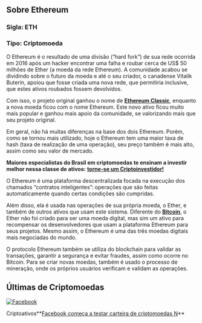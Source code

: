 ## Sobre Ethereum

### Sigla: **ETH**

### Tipo: **Criptomoeda**

O Ethereum é o resultado de uma divisão (“hard fork”) de sua rede ocorrida em 2016 após um hacker encontrar uma falha e roubar cerca de US$ 50 milhões de Ether (a moeda da rede Ethereum). A comunidade acabou se dividindo sobre o futuro da moeda e até o seu criador, o canadense Vitalik Buterin, apoiou que fosse criada uma nova rede, que permitiria inclusive, que estes ativos roubados fossem devolvidos.

Com isso, o projeto original ganhou o nome de **[Ethereum Classic](https://www.infomoney.com.br/cotacoes/ethereum-classic-etc/)**, enquanto a nova moeda ficou com o nome Ethereum. Este novo ativo ficou muito mais popular e ganhou mais apoio da comunidade, se valorizando mais que seu projeto original.

Em geral, não há muitas diferenças na base dos dois Ethereum. Porém, como se tornou mais utilizado, hoje o Ethereum tem uma maior taxa de hash (taxa de realização de uma operação), seu preço também é mais alto, assim como seu valor de mercado.

**Maiores especialistas do Brasil em criptomoedas te ensinam a investir melhor nessa classe de ativos:** [**torne-se um Criptoinvestidor!**](https://lp.infomoney.com.br/fin-criptoinvestidor-2021?utm_source=infomoney&utm_medium=organic&utm_campaign=infomoney_220921_conversao_assinatura_criptoinv-2021-1-on&utm_content=na_na_na&utm_term=na_op_cta&)

O Ethereum é uma plataforma descentralizada focada na execução dos chamados “contratos inteligentes”: operações que são feitas automaticamente quando certas condições são cumpridas.

Além disso, ela é usada nas operações de sua própria moeda, o Ether, e também de outros ativos que usam este sistema. Diferente do **[Bitcoin](https://www.infomoney.com.br/cotacoes/bitcoin-btc/)**, o Ether não foi criado para ser uma moeda digital, mas sim um ativo para recompensar os desenvolvedores que usam a plataforma Ethereum para seus projetos. Mesmo assim, o Ethereum é uma das três moedas digitais mais negociadas do mundo.

O protocolo Ethereum também se utiliza do blockchain para validar as transações, garantir a segurança e evitar fraudes, assim como ocorre no Bitcoin. Para se criar novas moedas, também é usado o processo de mineração, onde os próprios usuários verificam e validam as operações.

## Últimas de Criptomoedas

[![Facebook](https://www.infomoney.com.br/wp-content/uploads/2019/11/alex-haney-AGqzy-Uj3s4-unsplash-1.jpg?resize=360%2C202&quality=70&strip=all)](https://www.infomoney.com.br/mercados/facebook-comeca-a-testar-carteira-de-criptomoedas-novi/)

Criptoativos**[Facebook começa a testar carteira de criptomoedas N](https://www.infomoney.com.br/mercados/facebook-comeca-a-testar-carteira-de-criptomoedas-novi/)**